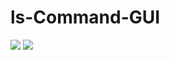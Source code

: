 # ls-Command-GUI

<img src="http://i.hizliresim.com/D9k0Ao.jpg">
<img src="http://i.hizliresim.com/rRdoDa.jpg">
